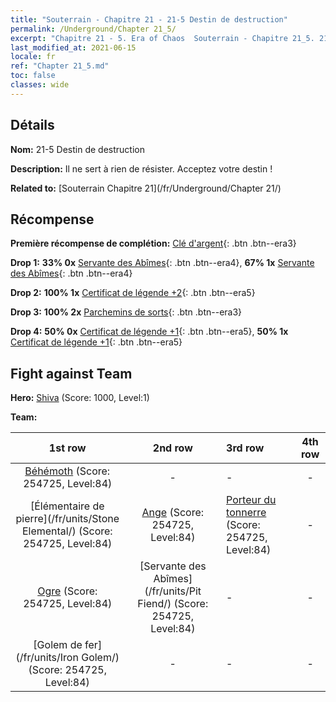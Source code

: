 ```yaml
---
title: "Souterrain - Chapitre 21 - 21-5 Destin de destruction"
permalink: /Underground/Chapter 21_5/
excerpt: "Chapitre 21 - 5. Era of Chaos  Souterrain - Chapitre 21_5. 21-5 Destin de destruction"
last_modified_at: 2021-06-15
locale: fr
ref: "Chapter 21_5.md"
toc: false
classes: wide
---
```


## Détails

 **Nom:** 21-5 Destin de destruction

 **Description:** Il ne sert à rien de résister. Acceptez votre destin !

 **Related to:** [Souterrain Chapitre 21](/fr/Underground/Chapter 21/)

## Récompense

 **Première récompense de complétion:** [Clé d'argent](/ItemsFR/con_693/){: .btn .btn--era3}

 **Drop 1:** **33% 0x** [Servante des Abîmes](/ItemsFR/unt_230/){: .btn .btn--era4}, **67% 1x** [Servante des Abîmes](/ItemsFR/unt_230/){: .btn .btn--era4}

 **Drop 2:** **100% 1x** [Certificat de légende +2](/ItemsFR/mat_81/){: .btn .btn--era5}

 **Drop 3:** **100% 2x** [Parchemins de sorts](/ItemsFR/con_694/){: .btn .btn--era3}

 **Drop 4:** **50% 0x** [Certificat de légende +1](/ItemsFR/mat_74/){: .btn .btn--era5}, **50% 1x** [Certificat de légende +1](/ItemsFR/mat_74/){: .btn .btn--era5}


## Fight against Team
 **Hero:** [Shiva](/fr/heroes/Shiva/) (Score: 1000, Level:1)

 **Team:**


  | 1st row | 2nd row | 3rd row | 4th row |
  |:----:|:----:|:----|:----:|
  | [Béhémoth](/fr/units/Behemoth/) (Score: 254725, Level:84)  | - | - | - |
  | [Élémentaire de pierre](/fr/units/Stone Elemental/) (Score: 254725, Level:84)  | [Ange](/fr/units/Angel/) (Score: 254725, Level:84)  | [Porteur du tonnerre](/fr/units/Stormbringer/) (Score: 254725, Level:84)  | - |
  | [Ogre](/fr/units/Ogre/) (Score: 254725, Level:84)  | [Servante des Abîmes](/fr/units/Pit Fiend/) (Score: 254725, Level:84)  | - | - |
  | [Golem de fer](/fr/units/Iron Golem/) (Score: 254725, Level:84)  | - | - | - |


